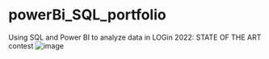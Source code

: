 # powerBi_SQL_portfolio
Using SQL and Power BI to analyze data in LOGin 2022: STATE OF THE ART contest
![image](https://user-images.githubusercontent.com/71718604/169483137-7b9a7403-efbc-46d7-863c-443463da17e4.png)
